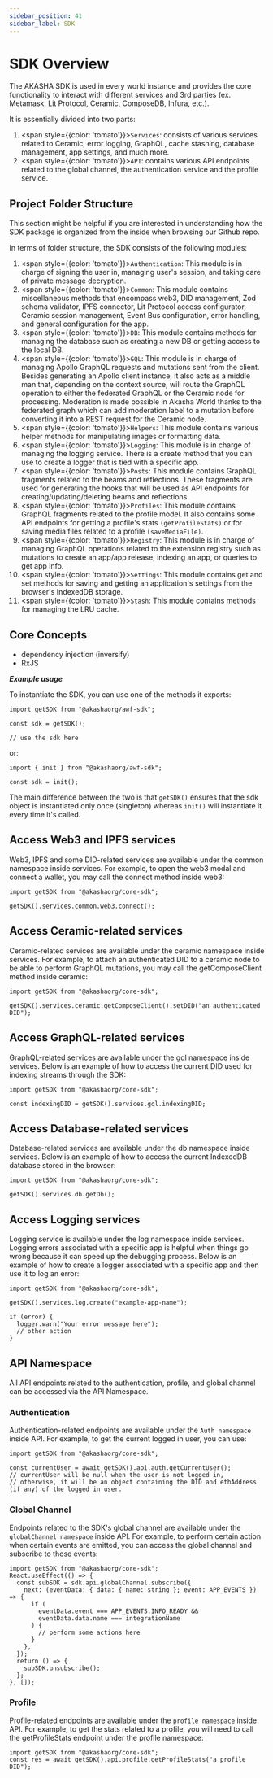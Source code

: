 ```yaml
---
sidebar_position: 41
sidebar_label: SDK
---
```


# SDK Overview

The AKASHA SDK is used in every world instance and provides the core functionality to interact with different services and 3rd parties (ex. Metamask, Lit Protocol, Ceramic, ComposeDB, Infura, etc.).

It is essentially divided into two parts:

1. <span style={{color: 'tomato'}}>`Services`</span>: consists of various services related to Ceramic, error logging, GraphQL, cache stashing, database management, app settings, and much more.
2. <span style={{color: 'tomato'}}>`API`</span>: contains various API endpoints related to the global channel, the authentication service and the profile service.

## Project Folder Structure

This section might be helpful if you are interested in understanding how the SDK package is organized from the inside when browsing our Github repo.

In terms of folder structure, the SDK consists of the following modules:

1. <span style={{color: 'tomato'}}>`Authentication`</span>: This module is in charge of signing the user in, managing user's session, and taking care of private message decryption.
2. <span style={{color: 'tomato'}}>`Common`</span>: This module contains miscellaneous methods that encompass web3, DID management, Zod schema validator, IPFS connector, Lit Protocol access configurator, Ceramic session management, Event Bus configuration, error handling, and general configuration for the app.
3. <span style={{color: 'tomato'}}>`DB`</span>: This module contains methods for managing the database such as creating a new DB or getting access to the local DB.
4. <span style={{color: 'tomato'}}>`GQL`</span>: This module is in charge of managing Apollo GraphQL requests and mutations sent from the client. Besides generating an Apollo client instance, it also acts as a middle man that, depending on the context source, will route the GraphQL operation to either the federated GraphQL or the Ceramic node for processing. Moderation is made possible in Akasha World thanks to the federated graph which can add moderation label to a mutation before converting it into a REST request for the Ceramic node.
5. <span style={{color: 'tomato'}}>`Helpers`</span>: This module contains various helper methods for manipulating images or formatting data.
6. <span style={{color: 'tomato'}}>`Logging`</span>: This module is in charge of managing the logging service. There is a create method that you can use to create a logger that is tied with a specific app.
7. <span style={{color: 'tomato'}}>`Posts`</span>: This module contains GraphQL fragments related to the beams and reflections. These fragments are used for generating the hooks that will be used as API endpoints for creating/updating/deleting beams and reflections.
8. <span style={{color: 'tomato'}}>`Profiles`</span>: This module contains GraphQL fragments related to the profile model. It also contains some API endpoints for getting a profile's stats `(getProfileStats)` or for saving media files related to a profile `(saveMediaFile)`.
9. <span style={{color: 'tomato'}}>`Registry`</span>: This module is in charge of managing GraphQL operations related to the extension registry such as mutations to create an app/app release, indexing an app, or queries to get app info.
10. <span style={{color: 'tomato'}}>`Settings`</span>: This module contains get and set methods for saving and getting an application's settings from the browser's IndexedDB storage.
11. <span style={{color: 'tomato'}}>`Stash`</span>: This module contains methods for managing the LRU cache.

## Core Concepts

- dependency injection (inversify)
- RxJS

**_Example usage_**

To instantiate the SDK, you can use one of the methods it exports:

```tsx title="./component-requiring-sdk.tsx"
import getSDK from "@akashaorg/awf-sdk";

const sdk = getSDK();

// use the sdk here
```

or:

```tsx
import { init } from "@akashaorg/awf-sdk";

const sdk = init();
```

The main difference between the two is that `getSDK()` ensures that the sdk object is instantiated only once (singleton) whereas `init()` will instantiate it every time it's called.

## Access Web3 and IPFS services

Web3, IPFS and some DID-related services are available under the common namespace inside services. For example, to open the web3 modal and connect a wallet, you may call the connect method inside web3:

```tsx
import getSDK from "@akashaorg/core-sdk";

getSDK().services.common.web3.connect();
```

## Access Ceramic-related services

Ceramic-related services are available under the ceramic namespace inside services. For example, to attach an authenticated DID to a ceramic node to be able to perform GraphQL mutations, you may call the getComposeClient method inside ceramic:

```tsx
import getSDK from "@akashaorg/core-sdk";

getSDK().services.ceramic.getComposeClient().setDID("an authenticated DID");
```

## Access GraphQL-related services

GraphQL-related services are available under the gql namespace inside services. Below is an example of how to access the current DID used for indexing streams through the SDK:

```tsx
import getSDK from "@akashaorg/core-sdk";

const indexingDID = getSDK().services.gql.indexingDID;
```

## Access Database-related services

Database-related services are available under the db namespace inside services. Below is an example of how to access the current IndexedDB database stored in the browser:

```tsx
import getSDK from "@akashaorg/core-sdk";

getSDK().services.db.getDb();
```

## Access Logging services

Logging service is available under the log namespace inside services. Logging errors associated with a specific app is helpful when things go wrong because it can speed up the debugging process. Below is an example of how to create a logger associated with a specific app and then use it to log an error:

```tsx
import getSDK from "@akashaorg/core-sdk";

getSDK().services.log.create("example-app-name");

if (error) {
  logger.warn("Your error message here");
  // other action
}
```

## API Namespace

All API endpoints related to the authentication, profile, and global channel can be accessed via the API Namespace.

### Authentication

Authentication-related endpoints are available under the `Auth namespace` inside API. For example, to get the current logged in user, you can use:

```tsx
import getSDK from "@akashaorg/core-sdk";

const currentUser = await getSDK().api.auth.getCurrentUser();
// currentUser will be null when the user is not logged in,
// otherwise, it will be an object containing the DID and ethAddress (if any) of the logged in user.
```

### Global Channel

Endpoints related to the SDK's global channel are available under the `globalChannel namespace` inside API. For example, to perform certain action when certain events are emitted, you can access the global channel and subscribe to those events:

```tsx
import getSDK from "@akashaorg/core-sdk";
React.useEffect(() => {
  const subSDK = sdk.api.globalChannel.subscribe({
    next: (eventData: { data: { name: string }; event: APP_EVENTS }) => {
      if (
        eventData.event === APP_EVENTS.INFO_READY &&
        eventData.data.name === integrationName
      ) {
        // perform some actions here
      }
    },
  });
  return () => {
    subSDK.unsubscribe();
  };
}, []);
```

### Profile

Profile-related endpoints are available under the `profile namespace` inside API. For example, to get the stats related to a profile, you will need to call the getProfileStats endpoint under the profile namespace:

```tsx
import getSDK from "@akashaorg/core-sdk";
const res = await getSDK().api.profile.getProfileStats("a profile DID");
```
